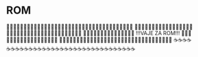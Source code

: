 # ROM

🚽🚽🚽🚽🚽🚽🚽🚽🚽🚽🚽🚽🚽🚽🚽🚽🚽🚽🚽🚽🚽🚽🚽🚽🚽🚽🚽🚽🚽🚽🚽🚽🚽🚽🚽🚽🚽
🎄🎄🎄🎄🎄🎄🎄🎄🎄🎄🎄🎄🎄🎄🎄🎄🎄🎄🎄🎄🎄🎄🎄🎄🎄🎄🎄🎄🎄🎄🎄🎄🎄🎄🎄🎄🎄🎄🎄
🎈🎈🎈🎈🎈🎈🎈🎈🎈🎈🎈🎈🎈🎈🎈   !!!VAJE ZA ROM!!!  🎈🎈🎈🎈🎈🎈🎈🎈🎈🎈🎈🎈🎈🎈🎈🎈🎈🎈
🔫🔫🔫🔫🔫🔫🔫🔫🔫🔫🔫🔫🔫🔫🔫🔫🔫🔫🔫🔫🔫🔫🔫🔫🔫🔫🔫🔫🔫🔫🔫🔫🔫
☕☕☕☕☕☕☕☕☕☕☕☕☕☕☕☕☕☕☕☕☕☕☕☕☕☕☕☕☕☕☕☕☕


